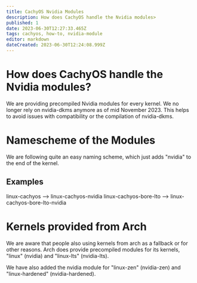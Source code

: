 ```yaml
---
title: CachyOS Nvidia Modules
description: How does CachyOS handle the Nvidia modules>
published: 1
date: 2023-06-30T12:27:33.465Z
tags: cachyos, how-to, nvidia-module
editor: markdown
dateCreated: 2023-06-30T12:24:08.999Z
---
```


# How does CachyOS handle the Nvidia modules?

We are providing precompiled Nvidia modules for every kernel. We no longer rely on nvidia-dkms anymore as of mid November 2023.
This helps to avoid issues with compatibility or the compilation of nvidia-dkms.

# Namescheme of the Modules

We are following quite an easy naming scheme, which just adds "nvidia" to the end of the kernel.

## Examples

linux-cachyos --> linux-cachyos-nvidia
linux-cachyos-bore-lto --> linux-cachyos-bore-lto-nvidia

# Kernels provided from Arch

We are aware that people also using kernels from arch as a fallback or for other reasons.
Arch does provide precompiled modules for its kernels, "linux" (nvidia) and "linux-lts" (nvidia-lts).

We have also added the nvidia module for "linux-zen" (nvidia-zen) and "linux-hardened" (nvidia-hardened).
